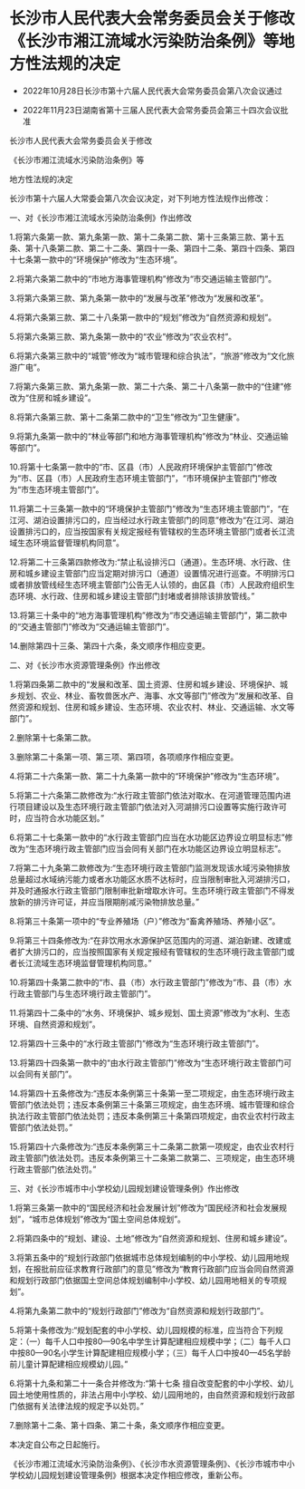 # 长沙市人民代表大会常务委员会关于修改《长沙市湘江流域水污染防治条例》等地方性法规的决定

- 2022年10月28日长沙市第十六届人民代表大会常务委员会第八次会议通过

- 2022年11月23日湖南省第十三届人民代表大会常务委员会第三十四次会议批准

<!-- INFO END -->

长沙市人民代表大会常务委员会关于修改

《长沙市湘江流域水污染防治条例》等

地方性法规的决定

长沙市第十六届人大常委会第八次会议决定，对下列地方性法规作出修改：

一、对《长沙市湘江流域水污染防治条例》作出修改

1.将第六条第一款、第九条第一款、第十二条第二款、第十三条第三款、第十五条、第十八条第二款、第二十二条、第四十一条、第四十二条、第四十四条、第四十七条第一款中的“环境保护”修改为“生态环境”。

2.将第六条第二款中的“市地方海事管理机构”修改为“市交通运输主管部门”。

3.将第六条第三款、第九条第一款中的“发展与改革”修改为“发展和改革”。

4.将第六条第三款、第二十八条第一款中的“规划”修改为“自然资源和规划”。

5.将第六条第三款、第九条第一款中的“农业”修改为“农业农村”。

6.将第六条第三款中的“城管”修改为“城市管理和综合执法”，“旅游”修改为“文化旅游广电”。

7.将第六条第三款、第九条第一款、第二十六条、第二十八条第一款中的“住建”修改为“住房和城乡建设”。

8.将第六条第三款、第十二条第二款中的“卫生”修改为“卫生健康”。

9.将第九条第一款中的“林业等部门和地方海事管理机构”修改为“林业、交通运输等部门”。

10.将第十七条第一款中的“市、区县（市）人民政府环境保护主管部门”修改为“市、区县（市）人民政府生态环境主管部门”，“市环境保护主管部门”修改为“市生态环境主管部门”。

11.将第二十三条第一款中的“环境保护主管部门”修改为“生态环境主管部门”，“在江河、湖泊设置排污口的，应当经过水行政主管部门的同意”修改为“在江河、湖泊设置排污口的，应当按国家有关规定报经有管辖权的生态环境主管部门或者长江流域生态环境监督管理机构同意”。

12.将第二十三条第四款修改为:“禁止私设排污口（通道）。生态环境、水行政、住房和城乡建设主管部门应当定期对排污口（通道）设置情况进行巡查。不明排污口或者排放管线经生态环境主管部门公告无人认领的，由区县（市）人民政府组织生态环境、水行政、住房和城乡建设主管部门封堵或者排除该排放管线。”

13.将第三十条中的“地方海事管理机构”修改为“市交通运输主管部门”，第二款中的“交通主管部门”修改为“交通运输主管部门”。

14.删除第四十三条、第四十六条，条文顺序作相应变更。

二、对《长沙市水资源管理条例》作出修改

1.将第四条第二款中的“发展和改革、国土资源、住房和城乡建设、环境保护、城乡规划、农业、林业、畜牧兽医水产、海事、水文等部门”修改为“发展和改革、自然资源和规划、住房和城乡建设、生态环境、农业农村、林业、交通运输、水文等部门”。

2.删除第十七条第二款。

3.删除第二十条第一项、第三项、第四项，各项顺序作相应变更。

4.将第二十六条第一款、第二十九条第一款中的“环境保护”修改为“生态环境”。

5.将第二十六条第二款修改为:“水行政主管部门依法对取水、在河道管理范围内进行项目建设以及生态环境行政主管部门依法对入河湖排污口设置等实施行政许可时，应当符合水功能区划。”

6.将第二十七条第一款中的“水行政主管部门应当在水功能区边界设立明显标志”修改为“生态环境行政主管部门应当会同有关部门在水功能区边界设立明显标志”。

7.将第二十九条第二款修改为:“生态环境行政主管部门监测发现该水域污染物排放总量超过水域纳污能力或者水功能区水质不达标时，应当限制审批入河湖排污口，并及时通报水行政主管部门限制审批新增取水许可。生态环境行政主管部门不得发放新的排污许可证，并应当限期削减污染物排放总量。”

8.将第三十条第一项中的“专业养殖场（户）”修改为“畜禽养殖场、养殖小区”。

9.将第三十四条修改为:“在非饮用水水源保护区范围内的河道、湖泊新建、改建或者扩大排污口的，应当按照国家有关规定报经有管辖权的生态环境行政主管部门或者长江流域生态环境监督管理机构同意。”

10.将第四十条第二款中的“市、县（市）水行政主管部门”修改为“市、县（市）水行政主管部门与生态环境行政主管部门”。

11.将第四十二条中的“水务、环境保护、城乡规划、国土资源”修改为“水利、生态环境、自然资源和规划”。

12.将第四十三条中的“水行政主管部门”修改为“生态环境行政主管部门”。

13.将第四十四条第一款中的“由水行政主管部门”修改为“生态环境行政主管部门可以会同有关部门”。

14.将第四十五条修改为:“违反本条例第三十条第一至二项规定，由生态环境行政主管部门依法处罚；违反本条例第三十条第三项规定，由生态环境、城市管理和综合执法行政主管部门依法处罚；违反本条例第三十条第四项规定，由农业农村行政主管部门依法处罚。”

15.将第四十六条修改为:“违反本条例第三十二条第二款第一项规定，由农业农村行政主管部门依法处罚。违反本条例第三十二条第二款第二、三项规定，由生态环境行政主管部门依法处罚。”

三、对《长沙市城市中小学校幼儿园规划建设管理条例》作出修改

1.将第三条第一款中的“国民经济和社会发展计划”修改为“国民经济和社会发展规划”，“城市总体规划”修改为“国土空间总体规划”。

2.将第四条中的“规划、建设、土地”修改为“自然资源和规划、住房和城乡建设”。

3.将第五条中的“规划行政部门依据城市总体规划编制的中小学校、幼儿园用地规划，在报批前应征求教育行政部门的意见”修改为“教育行政部门应当会同自然资源和规划行政部门依据国土空间总体规划编制中小学校、幼儿园用地相关的专项规划”。

4.将第九条第二款中的“规划行政部门”修改为“自然资源和规划行政部门”。

5.将第十条修改为:“规划配套的中小学校、幼儿园规模的标准，应当符合下列规定：（一）每千人口中按80—90名中学生计算配建相应规模中学；（二）每千人口中按80—90名小学生计算配建相应规模小学；（三）每千人口中按40—45名学龄前儿童计算配建相应规模幼儿园。”

6.将第十九条和第二十一条合并修改为:“第十七条 擅自改变配套的中小学校、幼儿园土地使用性质的，非法占用中小学校、幼儿园用地的，由自然资源和规划行政部门依据有关法律法规的规定予以处罚。”

7.删除第十二条、第十四条、第二十条，条文顺序作相应变更。

本决定自公布之日起施行。

《长沙市湘江流域水污染防治条例》、《长沙市水资源管理条例》、《长沙市城市中小学校幼儿园规划建设管理条例》根据本决定作相应修改，重新公布。
